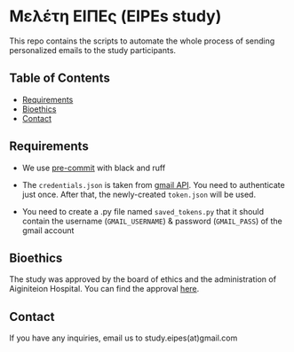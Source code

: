 # Μελέτη ΕΙΠΕς (EIPEs study)

This repo contains the scripts to automate the whole process of sending personalized emails to the study participants.


## Table of Contents

* [Requirements](#Requirements)
* [Bioethics](#Bioethics)
* [Contact](#Contact)

## Requirements

* We use [pre-commit](https://pre-commit.com/) with black and ruff

* The `credentials.json` is taken from [gmail API](https://developers.google.com/gmail/api/guides).
You need to authenticate just once. After that, the newly-created `token.json` will be used.

* You need to create a .py file named `saved_tokens.py` that
it should contain the username (`GMAIL_USERNAME`) & password (`GMAIL_PASS`) of the gmail account

## Bioethics

The study was approved by the board of ethics and the administration of Aiginiteion Hospital.
You can find the approval [here](https://diavgeia.gov.gr/doc/%CE%A1%CE%9B%CE%92246%CE%A88%CE%9D2-4%CE%A4%CE%92).


## Contact

If you have any inquiries, email us to study.eipes(at)gmail.com
